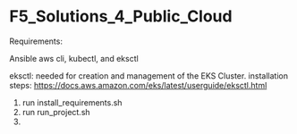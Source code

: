 # F5_Solutions_4_Public_Cloud


Requirements:

Ansible
aws cli, kubectl, and eksctl

eksctl: 
needed for creation and management of the EKS Cluster.
installation steps: https://docs.aws.amazon.com/eks/latest/userguide/eksctl.html

1) run install_requirements.sh
2) run run_project.sh
3) 


